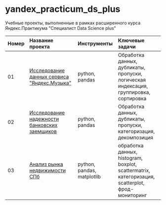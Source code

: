# yandex_practicum_ds_plus
Учебные проекты, выполненные в рамках расширенного курса Яндекс.Практикума "Специалист Data Science plus"

| **Номер**| **Название проекта** | **Инструменты** | **Ключевые задачи** |
| :------ | :--------------------- | :--------------------- | :--------------------- | 
| 01 | [Исследование данных сервиса "Яндекс.Музыка"](01_yandex_music) | python, pandas | Обработка данных, дубликаты, пропуски, логическая индексация, группировка, сортировка |
| 02 | [Исследование надежности банковских заемщиков](02_bank_borrowers_reliability) | python, pandas | Обработка данных, дубликаты, пропуски, категоризация, декомпозиция |
| 03 | [Анализ рынка недвижимости СПб](03_real_estate) | python, pandas, matplotlib | обработка данных, histogram, boxplot, scattermatrix, категоризация, scatterplot,  фрод-мониторинг |
